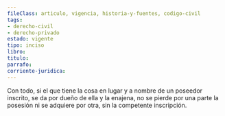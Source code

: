 ```yaml
---
fileClass: articulo, vigencia, historia-y-fuentes, codigo-civil
tags:
- derecho-civil
- derecho-privado
estado: vigente
tipo: inciso
libro:
titulo:
parrafo:
corriente-juridica:
---
```

Con todo, si el que tiene la cosa en lugar y a nombre de un poseedor inscrito, se da por dueño de ella y la enajena, no se pierde por una parte la posesión ni se adquiere por otra, sin la competente inscripción.